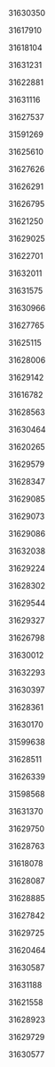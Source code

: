 31630350

31617910

31618104

31631231

31622881

31631116

31627537

31591269

31625610

31627626

31626291

31626795

31621250

31629025

31622701

31632011

31631575

31630966

31627765

31625115

31628006

31629142

31616782

31628563

31630464

31620265

31629579

31628347

31629085

31629073

31629086

31632038

31629224

31628302

31629544

31629327

31626798

31630012

31632293

31630397

31628361

31630170

31599638

31628511

31626339

31598568

31631370

31629750

31628763

31618078

31628087

31628885

31627842

31629725

31620464

31630587

31631188

31621558

31628923

31629729

31630577

